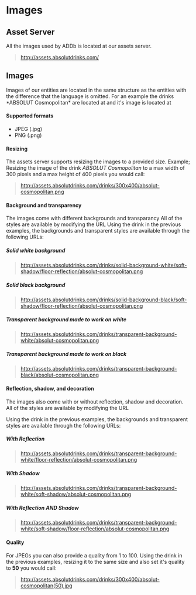 ﻿Images
============
<h2 id="asset-server">Asset Server</h2>
All the images used by ADDb is located at our assets server.

> http://assets.absolutdrinks.com/

<h2 id="images">Images</h2>
Images of our entities are located in the same structure as the entities with the difference that the language is omitted. For an example
the drinks *ABSOLUT Cosmopolitan* are located at <http://addb.absolutdrinks.com/drinks/absolut-cosmopolitan/> and it's image
is located at <http://assets.absolutdrinks.com/drinks/absolut-cosmopolitan.png>

#### Supported formats

- JPEG (.jpg)
- PNG (.png)

#### Resizing
The assets server supports resizing the images to a provided size. Example; Resizing the image of the drink *ABSOLUT Cosmopolitan*
to a max width of 300 pixels and a max height of 400 pixels you would call:

> http://assets.absolutdrinks.com/drinks/300x400/absolut-cosmopolitan.png

#### Background and transparency
The images come with different backgrounds and transparancy
All of the styles are available by modifying the URL
Using the drink in the previous examples, the backgrounds and transparent styles are available through the following URLs:

##### Solid white background
> http://assets.absolutdrinks.com/drinks/solid-background-white/soft-shadow/floor-reflection/absolut-cosmopolitan.png

##### Solid black background
> http://assets.absolutdrinks.com/drinks/solid-background-black/soft-shadow/floor-reflection/absolut-cosmopolitan.png

##### Transparent background made to work on white
> http://assets.absolutdrinks.com/drinks/transparent-background-white/absolut-cosmopolitan.png

##### Transparent background made to work on black
> http://assets.absolutdrinks.com/drinks/transparent-background-black/absolut-cosmopolitan.png

#### Reflection, shadow, and decoration
The images also come with or without reflection, shadow and decoration.
All of the styles are available by modifying the URL

Using the drink in the previous examples, the backgrounds and transparent styles are available through the following URLs:

##### With Reflection
> http://assets.absolutdrinks.com/drinks/transparent-background-white/floor-reflection/absolut-cosmopolitan.png

##### With Shadow
> http://assets.absolutdrinks.com/drinks/transparent-background-white/soft-shadow/absolut-cosmopolitan.png

##### With Reflection AND Shadow 
> http://assets.absolutdrinks.com/drinks/transparent-background-white/soft-shadow/floor-reflection/absolut-cosmopolitan.png

#### Quality
For JPEGs you can also provide a quality from 1 to 100. Using the drink in the previous examples, resizing it to the same size
and also set it's quality to **50** you would call:

> http://assets.absolutdrinks.com/drinks/300x400/absolut-cosmopolitan(50).jpg


